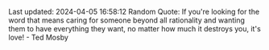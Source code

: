 Last updated: 2024-04-05 16:58:12
Random Quote: If you're looking for the word that means caring for someone beyond all rationality and wanting them to have everything they want, no matter how much it destroys you, it's love! - Ted Mosby